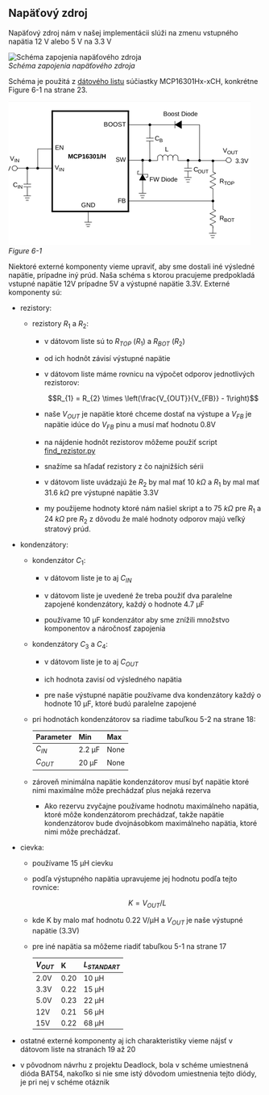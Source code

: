 ## Napäťový zdroj 

Napäťový zdroj nám v našej implementácii slúži na zmenu vstupného
napätia 12 V alebo 5 V na 3.3 V

![Schéma zapojenia napäťového
zdroja](schematic_power_suplly.png)    
*Schéma zapojenia napäťového zdroja*

Schéma je použitá z [dátového
listu](https://github.com/ostertag/UACS/blob/hardwear_kozuch/power_suply_shc_1/Data_sheet.pdf)
súčiastky MCP16301Hx-xCH, konkrétne Figure 6-1 na strane 23.

![Figure 6-1 ](sch_original.png)    
*Figure 6-1*

Niektoré externé komponenty vieme upraviť, aby sme dostali iné výsledné
napätie, prípadne iný prúd. Naša schéma s ktorou pracujeme predpokladá
vstupné napätie 12V prípadne 5V a výstupné napätie 3.3V. Externé
komponenty sú:

-   rezistory:

    -   rezistory $R_1$ a $R_2$:

        -   v dátovom liste sú to $R_{TOP}$ ($R_1$) a $R_{BOT}$ ($R_2$)

        -   od ich hodnôt závisí výstupné napätie

        -   v dátovom liste máme rovnicu na výpočet odporov jednotlivých
            rezistorov:

            $$R_{1} = R_{2} \times \left(\frac{V_{OUT}}{V_{FB}} - 1\right)$$

        -   naše $V_{OUT}$ je napätie ktoré chceme dostať na výstupe a
            $V_{FB}$ je napätie idúce do $V_{FB}$ pinu a musí mať
            hodnotu 0.8V

        -   na nájdenie hodnôt rezistorov môžeme použiť script
            [find_rezistor.py](https://github.com/ostertag/UACS/tree/hardwear_kozuch/power_suply_shc_1/find_rezistor)

        -   snažíme sa hľadať rezistory z čo najnižších sérii

        -   v dátovom liste uvádzajú že $R_2$ by mal mať 10 $k\Omega$ a
            $R_1$ by mal mať 31.6 $k\Omega$ pre výstupné napätie 3.3V

        -   my použijeme hodnoty ktoré nám našiel skript a to 75
            $k\Omega$ pre $R_1$ a 24 $k\Omega$ pre $R_2$ z dôvodu že
            malé hodnoty odporov majú veľký stratový prúd.

-   kondenzátory:

    -   kondenzátor $C_1$:

        -   v dátovom liste je to aj $C_{IN}$

        -   v dátovom liste je uvedené že treba použiť dva paralelne
            zapojené kondenzátory, každý o hodnote 4.7 µF

        -   používame 10 µF kondenzátor aby sme znížili množstvo
            komponentov a náročnosť zapojenia

    -   kondenzátory $C_3$ a $C_4$:

        -   v dátovom liste je to aj $C_{OUT}$

        -   ich hodnota zavisí od výsledného napätia

        -   pre naše výstupné napätie používame dva kondenzátory každý o
            hodnote 10 µF, ktoré budú paralelne zapojené

    -   pri hodnotách kondenzátorov sa riadime tabuľkou 5-2 na strane
        18:

          |Parameter|   Min   |   Max|
          |-----------|--------|------|
          |$C_{IN}$|    2.2 µF|   None|
          |$C_{OUT}$|   20 µF |   None|

    -   zároveň minimálna napätie kondenzátorov musí byť napätie ktoré
        nimi maximálne môže prechádzať plus nejaká rezerva

        -   Ako rezervu zvyčajne používame hodnotu maximálneho napätia,
            ktoré môže kondenzátorom prechádzať, takže napätie
            kondenzátorov bude dvojnásobkom maximálneho napätia, ktoré
            nimi môže prechádzať.

-   cievka:

    -   používame 15 µH cievku

    -   podľa výstupného napätia upravujeme jej hodnotu podľa tejto
        rovnice:

        $$K = V_{OUT}/L$$

    -   kde K by malo mať hodnotu 0.22 V/µH a $V_{OUT}$ je naše výstupné
        napätie (3.3V)

    -   pre iné napätia sa môžeme riadiť tabuľkou 5-1 na strane 17

          |$V_{OUT}$|   K   |   $L_{STANDART}$|
          |-----------|------|----------------|
          |2.0V       | 0.20 |  10 µH|
          |3.3V       | 0.22 |  15 µH|
          |5.0V       | 0.23 |  22 µH|
          |12V        | 0.21 |  56 µH|
          |15V        | 0.22 |  68 µH|

-   ostatné externé komponenty aj ich charakteristiky vieme nájsť v
    dátovom liste na stranách 19 až 20

-   v pôvodnom návrhu z projektu Deadlock, bola v schéme umiestnená
    dióda BAT54, nakoľko si nie sme istý dôvodom umiestnenia tejto
    diódy, je pri nej v schéme otáznik
